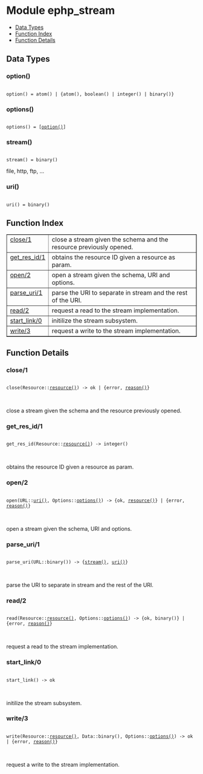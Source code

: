

# Module ephp_stream #
* [Data Types](#types)
* [Function Index](#index)
* [Function Details](#functions)

<a name="types"></a>

## Data Types ##




### <a name="type-option">option()</a> ###


<pre><code>
option() = atom() | {atom(), boolean() | integer() | binary()}
</code></pre>




### <a name="type-options">options()</a> ###


<pre><code>
options() = [<a href="#type-option">option()</a>]
</code></pre>




### <a name="type-stream">stream()</a> ###


<pre><code>
stream() = binary()
</code></pre>

 file, http, ftp, ...



### <a name="type-uri">uri()</a> ###


<pre><code>
uri() = binary()
</code></pre>

<a name="index"></a>

## Function Index ##


<table width="100%" border="1" cellspacing="0" cellpadding="2" summary="function index"><tr><td valign="top"><a href="#close-1">close/1</a></td><td>close a stream given the schema and the resource previously opened.</td></tr><tr><td valign="top"><a href="#get_res_id-1">get_res_id/1</a></td><td>obtains the resource ID given a resource as param.</td></tr><tr><td valign="top"><a href="#open-2">open/2</a></td><td>open a stream given the schema, URI and options.</td></tr><tr><td valign="top"><a href="#parse_uri-1">parse_uri/1</a></td><td>parse the URI to separate in stream and the rest of the URI.</td></tr><tr><td valign="top"><a href="#read-2">read/2</a></td><td>request a read to the stream implementation.</td></tr><tr><td valign="top"><a href="#start_link-0">start_link/0</a></td><td>initilize the stream subsystem.</td></tr><tr><td valign="top"><a href="#write-3">write/3</a></td><td>request a write to the stream implementation.</td></tr></table>


<a name="functions"></a>

## Function Details ##

<a name="close-1"></a>

### close/1 ###

<pre><code>
close(Resource::<a href="#type-resource">resource()</a>) -&gt; ok | {error, <a href="#type-reason">reason()</a>}
</code></pre>
<br />

close a stream given the schema and the resource previously opened.

<a name="get_res_id-1"></a>

### get_res_id/1 ###

<pre><code>
get_res_id(Resource::<a href="#type-resource">resource()</a>) -&gt; integer()
</code></pre>
<br />

obtains the resource ID given a resource as param.

<a name="open-2"></a>

### open/2 ###

<pre><code>
open(URL::<a href="#type-uri">uri()</a>, Options::<a href="#type-options">options()</a>) -&gt; {ok, <a href="#type-resource">resource()</a>} | {error, <a href="#type-reason">reason()</a>}
</code></pre>
<br />

open a stream given the schema, URI and options.

<a name="parse_uri-1"></a>

### parse_uri/1 ###

<pre><code>
parse_uri(URL::binary()) -&gt; {<a href="#type-stream">stream()</a>, <a href="#type-uri">uri()</a>}
</code></pre>
<br />

parse the URI to separate in stream and the rest of the URI.

<a name="read-2"></a>

### read/2 ###

<pre><code>
read(Resource::<a href="#type-resource">resource()</a>, Options::<a href="#type-options">options()</a>) -&gt; {ok, binary()} | {error, <a href="#type-reason">reason()</a>}
</code></pre>
<br />

request a read to the stream implementation.

<a name="start_link-0"></a>

### start_link/0 ###

<pre><code>
start_link() -&gt; ok
</code></pre>
<br />

initilize the stream subsystem.

<a name="write-3"></a>

### write/3 ###

<pre><code>
write(Resource::<a href="#type-resource">resource()</a>, Data::binary(), Options::<a href="#type-options">options()</a>) -&gt; ok | {error, <a href="#type-reason">reason()</a>}
</code></pre>
<br />

request a write to the stream implementation.

